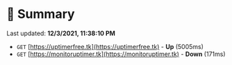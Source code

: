 # 📖 Summary
Last updated: **12/3/2021, 11:38:10 PM**

- `GET` [https://uptimerfree.tk](https://uptimerfree.tk) - **Up** (5005ms)
- `GET` [https://monitoruptimer.tk](https://monitoruptimer.tk) - **Down** (171ms)
